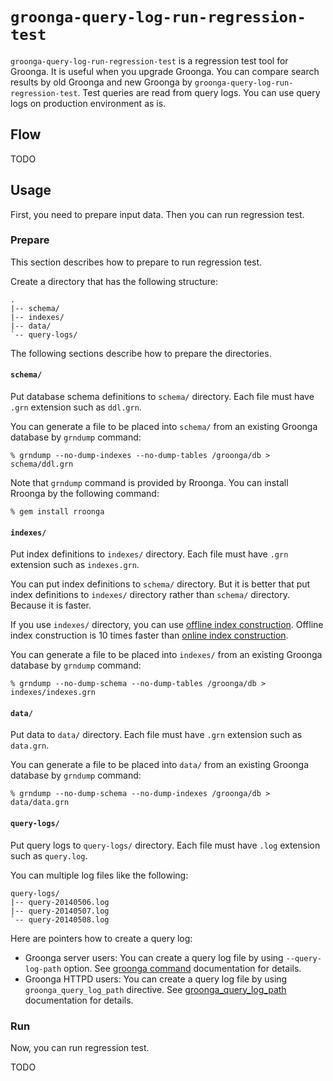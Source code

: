 # `groonga-query-log-run-regression-test`

`groonga-query-log-run-regression-test` is a regression test tool for
Groonga. It is useful when you upgrade Groonga. You can compare search
results by old Groonga and new Groonga by
`groonga-query-log-run-regression-test`. Test queries are read from
query logs. You can use query logs on production environment as is.

## Flow

TODO

## Usage

First, you need to prepare input data. Then you can run regression
test.

### Prepare

This section describes how to prepare to run regression test.

Create a directory that has the following structure:

    .
    |-- schema/
    |-- indexes/
    |-- data/
    `-- query-logs/

The following sections describe how to prepare the directories.

#### `schema/`

Put database schema definitions to `schema/` directory. Each file must
have `.grn` extension such as `ddl.grn`.

You can generate a file to be placed into `schema/` from an existing
Groonga database by `grndump` command:

    % grndump --no-dump-indexes --no-dump-tables /groonga/db > schema/ddl.grn

Note that `grndump` command is provided by Rroonga. You can install
Rroonga by the following command:

    % gem install rroonga

#### `indexes/`

Put index definitions to `indexes/` directory. Each file must have
`.grn` extension such as `indexes.grn`.

You can put index definitions to `schema/` directory. But it is better
that put index definitions to `indexes/` directory rather than
`schema/` directory. Because it is faster.

If you use `indexes/` directory, you can use
[offline index construction][]. Offline index construction is 10 times
faster than [online index construction][].

You can generate a file to be placed into `indexes/` from an existing
Groonga database by `grndump` command:

    % grndump --no-dump-schema --no-dump-tables /groonga/db > indexes/indexes.grn

#### `data/`

Put data to `data/` directory. Each file must have `.grn` extension
such as `data.grn`.

You can generate a file to be placed into `data/` from an existing
Groonga database by `grndump` command:

    % grndump --no-dump-schema --no-dump-indexes /groonga/db > data/data.grn

#### `query-logs/`

Put query logs to `query-logs/` directory. Each file must have `.log`
extension such as `query.log`.

You can multiple log files like the following:

    query-logs/
    |-- query-20140506.log
    |-- query-20140507.log
    `-- query-20140508.log

Here are pointers how to create a query log:

  * Groonga server users: You can create a query log file by using
    `--query-log-path` option. See [groonga command][] documentation
    for details.
  * Groonga HTTPD users: You can create a query log file by using
    `groonga_query_log_path` directive. See [groonga_query_log_path][] documentation
    for details.

### Run

Now, you can run regression test.

TODO


  [online index construction]: http://groonga.org/docs/reference/indexing.html#online-index-construction
  [offline index construction]: http://groonga.org/docs/reference/indexing.html#offline-index-construction
  [groonga command]: http://groonga.org/docs/reference/executables/groonga.html
  [groonga_query_log_path]: http://groonga.org/docs/reference/executables/groonga-httpd.html#groonga-query-log-path
